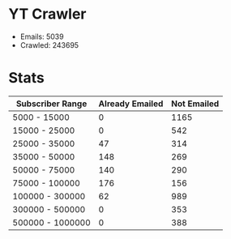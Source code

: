 # YT Crawler
- Emails: 5039
- Crawled: 243695

# Stats
| Subscriber Range  | Already Emailed | Not Emailed |
|-------|-------|-------|
| 5000 - 15000 | 0 | 1165 |
| 15000 - 25000 | 0 | 542 |
| 25000 - 35000 | 47 | 314 |
| 35000 - 50000 | 148 | 269 |
| 50000 - 75000 | 140 | 290 |
| 75000 - 100000 | 176 | 156 |
| 100000 - 300000 | 62 | 989 |
| 300000 - 500000 | 0 | 353 |
| 500000 - 1000000 | 0 | 388 |

